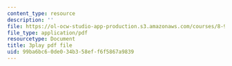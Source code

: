 ```yaml
---
content_type: resource
description: ''
file: https://ol-ocw-studio-app-production.s3.amazonaws.com/courses/8-962-general-relativity-spring-2020/99ba6bc60de034b358eff6f5867a9839_pUqA_iHLBWQ.pdf
file_type: application/pdf
resourcetype: Document
title: 3play pdf file
uid: 99ba6bc6-0de0-34b3-58ef-f6f5867a9839
---
```

